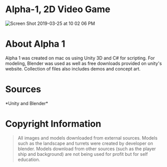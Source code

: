 # Alpha-1, 2D Video Game
![Screen Shot 2019-03-25 at 10 02 06 PM](https://user-images.githubusercontent.com/36040531/60632788-849d3180-9dd5-11e9-96f0-2b224f54fb0e.png)

# About Alpha 1
Alpha 1 was created on mac os using Unity 3D and C# for scripting. For modeling, Blender was used as well as 
free downloads provided on unity's website. Collection of files also includes demos and concept art.

<h1>Sources</h1>
*Unity and Blender*

# Copyright Information
> All images and models downloaded from external sources. Models such as the landscape and turrets were created by developer on blender. Models download from other sources (such as the player ship and background) are not being used for profit but for self education.

